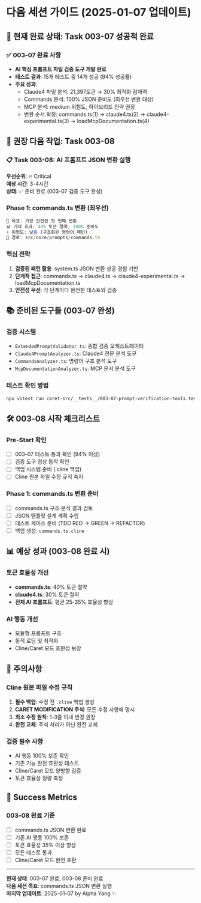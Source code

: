 # 다음 세션 가이드 (2025-01-07 업데이트)

## 🎉 현재 완료 상태: Task 003-07 성공적 완료

### ✅ 003-07 완료 사항
- **AI 핵심 프롬프트 파일 검증 도구 개발 완료**
- **테스트 결과**: 15개 테스트 중 14개 성공 (94% 성공률)
- **주요 성과**:
  - Claude4 파일 분석: 21,397토큰 → 30% 최적화 잠재력
  - Commands 분석: 100% JSON 준비도 (최우선 변환 대상)
  - MCP 분석: medium 위험도, 하이브리드 전략 권장
  - 변환 순서 확정: commands.ts(1) → claude4.ts(2) → claude4-experimental.ts(3) → loadMcpDocumentation.ts(4)

## 🎯 권장 다음 작업: Task 003-08

### 📋 Task 003-08: AI 프롬프트 JSON 변환 실행
**우선순위**: 🔥 Critical  
**예상 시간**: 3-4시간  
**상태**: ✅ 준비 완료 (003-07 검증 도구 완성)

### Phase 1: commands.ts 변환 (최우선)
```typescript
🎯 목표: 가장 안전한 첫 번째 변환
📊 기대 효과: 40% 토큰 절약, 100% 준비도
⚡ 위험도: 낮음 (구조화된 명령어 패턴)
📁 경로: src/core/prompts/commands.ts
```

### 핵심 전략
1. **검증된 패턴 활용**: system.ts JSON 변환 성공 경험 기반
2. **단계적 접근**: commands.ts → claude4.ts → claude4-experimental.ts → loadMcpDocumentation.ts
3. **안전성 우선**: 각 단계마다 완전한 테스트와 검증

## 📚 준비된 도구들 (003-07 완성)

### 검증 시스템
- `ExtendedPromptValidator.ts`: 종합 검증 오케스트레이터
- `Claude4PromptAnalyzer.ts`: Claude4 전문 분석 도구
- `CommandsAnalyzer.ts`: 명령어 구조 분석 도구  
- `McpDocumentationAnalyzer.ts`: MCP 문서 분석 도구

### 테스트 확인 방법
```bash
npx vitest run caret-src/__tests__/003-07-prompt-verification-tools.test.ts
```

## 🛠️ 003-08 시작 체크리스트

### Pre-Start 확인
- [ ] 003-07 테스트 통과 확인 (94% 이상)
- [ ] 검증 도구 정상 동작 확인
- [ ] 백업 시스템 준비 (.cline 백업)
- [ ] Cline 원본 파일 수정 규칙 숙지

### Phase 1: commands.ts 변환 준비
- [ ] commands.ts 구조 분석 결과 검토
- [ ] JSON 템플릿 설계 계획 수립  
- [ ] 테스트 케이스 준비 (TDD RED → GREEN → REFACTOR)
- [ ] 백업 생성: `commands.ts.cline`

## 📊 예상 성과 (003-08 완료 시)

### 토큰 효율성 개선
- **commands.ts**: 40% 토큰 절약
- **claude4.ts**: 30% 토큰 절약  
- **전체 AI 프롬프트**: 평균 25-35% 효율성 향상

### AI 행동 개선
- 모듈형 프롬프트 구조
- 동적 로딩 및 최적화
- Cline/Caret 모드 호환성 보장

## 🚨 주의사항

### Cline 원본 파일 수정 규칙
1. **필수 백업**: 수정 전 `.cline` 백업 생성
2. **CARET MODIFICATION 주석**: 모든 수정 사항에 명시
3. **최소 수정 원칙**: 1-3줄 이내 변경 권장
4. **완전 교체**: 주석 처리가 아닌 완전 교체

### 검증 필수 사항
- AI 행동 100% 보존 확인
- 기존 기능 완전 호환성 테스트
- Cline/Caret 모드 양방향 검증
- 토큰 효율성 정량 측정

## 🎯 Success Metrics

### 003-08 완료 기준
- [ ] commands.ts JSON 변환 완료
- [ ] 기존 AI 행동 100% 보존
- [ ] 토큰 효율성 35% 이상 향상
- [ ] 모든 테스트 통과
- [ ] Cline/Caret 모드 완전 호환

---

**현재 상태**: 003-07 완료, 003-08 준비 완료  
**다음 세션 목표**: commands.ts JSON 변환 실행  
**마지막 업데이트**: 2025-01-07 by Alpha Yang ✨